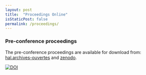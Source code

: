 ```yaml
---
layout: post
title:  "Proceedings Online"
isStaticPost: false
permalink: /proceedings/
---
```


### Pre-conference proceedings

The pre-conference proceedings are available for download from:
[hal.archives-ouvertes](https://hal.archives-ouvertes.fr/hal-01614310) and
[zenodo](https://doi.org/10.5281/zenodo.1040713).

[![DOI](https://zenodo.org/badge/DOI/10.5281/zenodo.1040713.svg)](https://doi.org/10.5281/zenodo.1040713)
